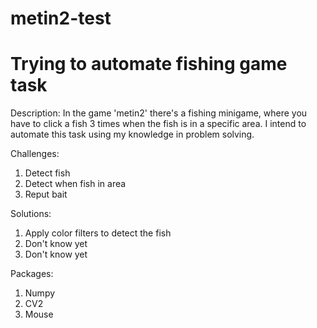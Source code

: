 # metin2-test

# Trying to automate fishing game task

Description:
In the game 'metin2' there's a fishing minigame, where you have to click a fish 3 times when the fish is in a specific area. I intend to automate this task using my knowledge in problem solving.

Challenges:

1. Detect fish
2. Detect when fish in area
3. Reput bait

Solutions:

1. Apply color filters to detect the fish
2. Don't know yet
3. Don't know yet

Packages:

1. Numpy
2. CV2
3. Mouse
